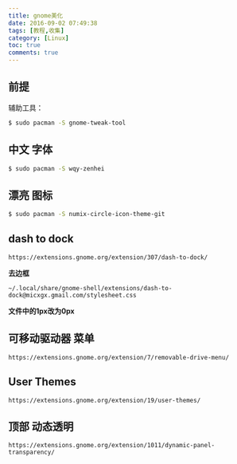 ```yaml
---
title: gnome美化
date: 2016-09-02 07:49:38
tags: [教程,收集]
category: [Linux]
toc: true
comments: true
---
```

## 前提
辅助工具：
```bash
$ sudo pacman -S gnome-tweak-tool
```
## 中文 字体
```bash
$ sudo pacman -S wqy-zenhei
```
## 漂亮 图标
```bash
$ sudo pacman -S numix-circle-icon-theme-git
```
## dash to dock
```
https://extensions.gnome.org/extension/307/dash-to-dock/
```
**去边框**
```
~/.local/share/gnome-shell/extensions/dash-to-dock@micxgx.gmail.com/stylesheet.css
```
**文件中的1px改为0px**

## 可移动驱动器 菜单
```
https://extensions.gnome.org/extension/7/removable-drive-menu/
```
## User Themes
```
https://extensions.gnome.org/extension/19/user-themes/
```
## 顶部 动态透明
```
https://extensions.gnome.org/extension/1011/dynamic-panel-transparency/
```
